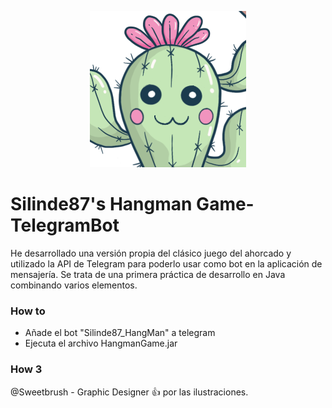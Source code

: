 <p align="center">
<img src="https://github.com/Silinde87/Hangman-TelegramBot/blob/master/src/main/resources/avatar.png?raw=true" title="Silinde87 Hangman Game" alt="Silinde87">
</p>

# **Silinde87's Hangman Game-TelegramBot**
 He desarrollado una versión propia del clásico juego del ahorcado y utilizado la API de Telegram para poderlo usar como bot en la aplicación de mensajería.
 Se trata de una primera práctica de desarrollo en Java combinando varios elementos.

### How to
- Añade el bot "Silinde87_HangMan" a telegram
- Ejecuta el archivo HangmanGame.jar
### How 3
 @Sweetbrush - Graphic Designer :+1: por las ilustraciones.
